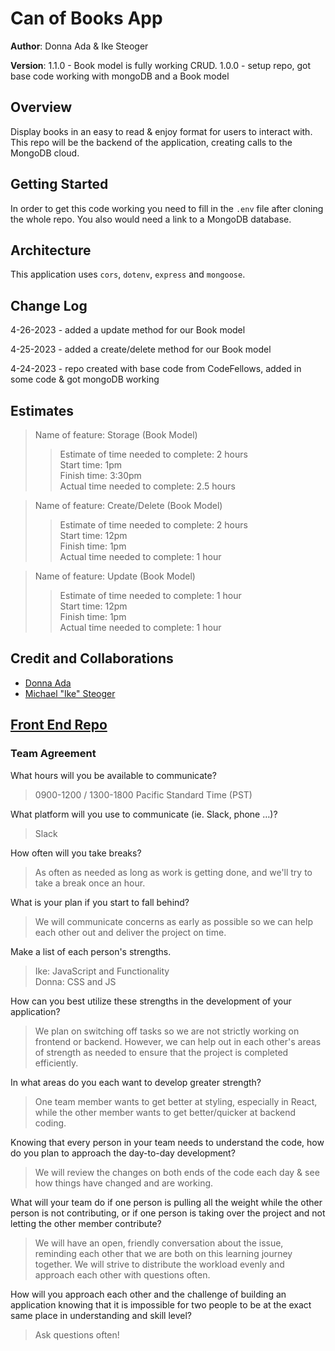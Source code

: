 # Can of Books App

**Author**:  Donna Ada & Ike Steoger

**Version**: 1.1.0 - Book model is fully working CRUD.
1.0.0 - setup repo, got base code working with mongoDB and a Book model

## Overview

Display books in an easy to read & enjoy format for users to interact with. This repo will be the backend of the application, creating calls to the MongoDB cloud.

## Getting Started

In order to get this code working you need to fill in the `.env` file after cloning the whole repo. You also would need a link to a MongoDB database.

## Architecture

This application uses `cors`, `dotenv`, `express` and `mongoose`.

## Change Log

4-26-2023 - added a update method for our Book model

4-25-2023 - added a create/delete method for our Book model

4-24-2023 - repo created with base code from CodeFellows, added in some code & got mongoDB working

## Estimates

>Name of feature: Storage (Book Model)  
>>Estimate of time needed to complete: 2 hours  
>>Start time: 1pm  
>>Finish time: 3:30pm  
>>Actual time needed to complete: 2.5 hours  

>Name of feature: Create/Delete (Book Model)
>>Estimate of time needed to complete: 2 hours  
>>Start time: 12pm  
>>Finish time: 1pm  
>>Actual time needed to complete: 1 hour

>Name of feature: Update (Book Model)
>>Estimate of time needed to complete: 1 hour  
>>Start time: 12pm  
>>Finish time: 1pm  
>>Actual time needed to complete: 1 hour

## Credit and Collaborations

- [Donna Ada](https://github.com/donnaada)  
- [Michael "Ike" Steoger](https://github.com/IkeSteoger)  

## [Front End Repo](https://github.com/donnaada/can-of-books-frontend)

### Team Agreement

What hours will you be available to communicate?
> 0900-1200 / 1300-1800 Pacific Standard Time (PST)

What platform will you use to communicate (ie. Slack, phone …)?
> Slack

How often will you take breaks?
> As often as needed as long as work is getting done, and we'll try to take a break once an hour.

What is your plan if you start to fall behind?
> We will communicate concerns as early as possible so we can help each other out and deliver the project on time.

Make a list of each person's strengths.
> Ike: JavaScript and Functionality  
> Donna:  CSS and JS

How can you best utilize these strengths in the development of your application?
> We plan on switching off tasks so we are not strictly working on frontend or backend. However, we can help out in each other's areas of strength as needed to ensure that the project is completed efficiently.

In what areas do you each want to develop greater strength?
> One team member wants to get better at styling, especially in React, while the other member wants to get better/quicker at backend coding.

Knowing that every person in your team needs to understand the code, how do you plan to approach the day-to-day development?
> We will review the changes on both ends of the code each day & see how things have changed and are working.

What will your team do if one person is pulling all the weight while the other person is not contributing, or if one person is taking over the project and not letting the other member contribute?
> We will have an open, friendly conversation about the issue, reminding each other that we are both on this learning journey together. We will strive to distribute the workload evenly and approach each other with questions often.

How will you approach each other and the challenge of building an application knowing that it is impossible for two people to be at the exact same place in understanding and skill level?
> Ask questions often!
